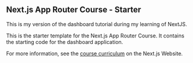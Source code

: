 ## Next.js App Router Course - Starter

This is my version of the dashboard tutorial during my learning of NextJS.

This is the starter template for the Next.js App Router Course. It contains the starting code for the dashboard application.

For more information, see the [course curriculum](https://nextjs.org/learn) on the Next.js Website.
